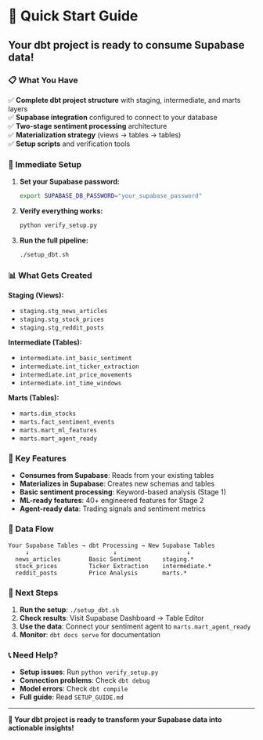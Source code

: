 # 🚀 Quick Start Guide

## Your dbt project is ready to consume Supabase data!

### 📋 What You Have

✅ **Complete dbt project structure** with staging, intermediate, and marts layers  
✅ **Supabase integration** configured to connect to your database  
✅ **Two-stage sentiment processing** architecture  
✅ **Materialization strategy** (views → tables → tables)  
✅ **Setup scripts** and verification tools  

### 🔧 Immediate Setup

1. **Set your Supabase password:**
   ```bash
   export SUPABASE_DB_PASSWORD="your_supabase_password"
   ```

2. **Verify everything works:**
   ```bash
   python verify_setup.py
   ```

3. **Run the full pipeline:**
   ```bash
   ./setup_dbt.sh
   ```

### 📊 What Gets Created

**Staging (Views):**
- `staging.stg_news_articles`
- `staging.stg_stock_prices` 
- `staging.stg_reddit_posts`

**Intermediate (Tables):**
- `intermediate.int_basic_sentiment`
- `intermediate.int_ticker_extraction`
- `intermediate.int_price_movements`
- `intermediate.int_time_windows`

**Marts (Tables):**
- `marts.dim_stocks`
- `marts.fact_sentiment_events`
- `marts.mart_ml_features`
- `marts.mart_agent_ready`

### 🎯 Key Features

- **Consumes from Supabase**: Reads from your existing tables
- **Materializes in Supabase**: Creates new schemas and tables
- **Basic sentiment processing**: Keyword-based analysis (Stage 1)
- **ML-ready features**: 40+ engineered features for Stage 2
- **Agent-ready data**: Trading signals and sentiment metrics

### 🔄 Data Flow

```
Your Supabase Tables → dbt Processing → New Supabase Tables
     ↓                        ↓                    ↓
  news_articles        Basic Sentiment      staging.*
  stock_prices         Ticker Extraction    intermediate.*  
  reddit_posts         Price Analysis       marts.*
```

### 🚀 Next Steps

1. **Run the setup**: `./setup_dbt.sh`
2. **Check results**: Visit Supabase Dashboard → Table Editor
3. **Use the data**: Connect your sentiment agent to `marts.mart_agent_ready`
4. **Monitor**: `dbt docs serve` for documentation

### 📞 Need Help?

- **Setup issues**: Run `python verify_setup.py`
- **Connection problems**: Check `dbt debug`
- **Model errors**: Check `dbt compile`
- **Full guide**: Read `SETUP_GUIDE.md`

---

**🎉 Your dbt project is ready to transform your Supabase data into actionable insights!** 